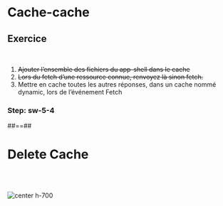 <!-- .slide: class="exercice sfeir-bg-pink" -->

# Cache-cache

## Exercice

<br>

1. <del>Ajouter l’ensemble des fichiers du app-shell dans le cache</del>
2. <del>Lors du fetch d’une ressource connue, renvoyez là sinon fetch.</del>
3. Mettre en cache toutes les autres réponses, dans un cache nommé dynamic, lors de l’événement Fetch

### Step: sw-5-4

##==##

# Delete Cache

<br><br>

![center h-700](./assets/images/sw_delete_cache.png)
